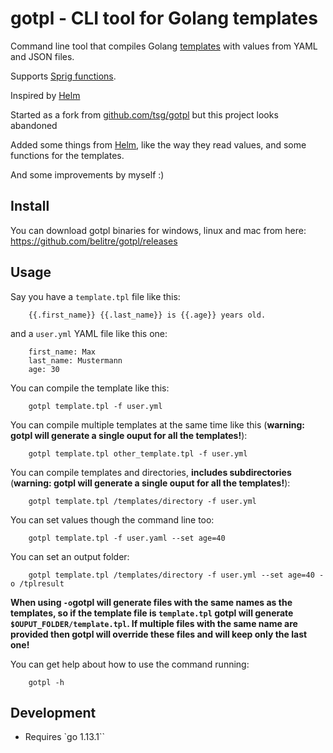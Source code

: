 # gotpl - CLI tool for Golang templates

Command line tool that compiles Golang
[templates](http://golang.org/pkg/text/template/) with values from YAML and JSON files.

Supports [Sprig functions](https://github.com/Masterminds/sprig).

Inspired by [Helm](https://github.com/kubernetes/helm)

Started as a fork from [github.com/tsg/gotpl](https://github.com/tsg/gotpl) but this project looks abandoned

Added some things from [Helm](https://github.com/kubernetes/helm), like the way they read values, and some functions for the templates.

And some improvements by myself :)

## Install

You can download gotpl binaries for windows, linux and mac from here: https://github.com/belitre/gotpl/releases

## Usage

Say you have a `template.tpl` file like this:

```
    {{.first_name}} {{.last_name}} is {{.age}} years old.
```

and a `user.yml` YAML file like this one:

```
    first_name: Max
    last_name: Mustermann
    age: 30
```

You can compile the template like this:

```
    gotpl template.tpl -f user.yml
```

You can compile multiple templates at the same time like this (__warning: gotpl will generate a single ouput for all the templates!__):

```
    gotpl template.tpl other_template.tpl -f user.yml
```

You can compile templates and directories, __includes subdirectories__ (__warning: gotpl will generate a single ouput for all the templates!__):

```
    gotpl template.tpl /templates/directory -f user.yml
```

You can set values though the command line too:

```
    gotpl template.tpl -f user.yaml --set age=40
```

You can set an output folder:

```
    gotpl template.tpl /templates/directory -f user.yml --set age=40 -o /tplresult
```

__When using `-o`gotpl will generate files with the same names as the templates, so if the template file is `template.tpl` gotpl will generate `$OUPUT_FOLDER/template.tpl`. If multiple files with the same name are provided then gotpl will override these files and will keep only the last one!__

You can get help about how to use the command running:

```
    gotpl -h
```

## Development

* Requires `go 1.13.1``
